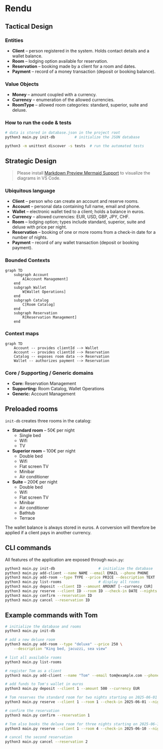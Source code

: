 # Rendu

## Tactical Design

### Entities

* **Client** – person registered in the system. Holds contact details and a wallet balance.
* **Room** – lodging option available for reservation.
* **Reservation** – booking made by a client for a room and dates.
* **Payment** – record of a money transaction (deposit or booking balance).

### Value Objects

* **Money** – amount coupled with a currency.
* **Currency** – enumeration of the allowed currencies.
* **RoomType** – allowed room categories: standard, superior, suite and deluxe.

### How to run the code & tests

```bash
# data is stored in database.json in the project root
python3 main.py init-db         # initialize the JSON database

python3 -m unittest discover -s tests  # run the automated tests
```

## Strategic Design

> Please install [Markdown Preview Mermaid Support](https://marketplace.visualstudio.com/items?itemName=bierner.markdown-mermaid) to visualize the diagrams in VS Code.

### Ubiquitous language

* **Client** – person who can create an account and reserve rooms.
* **Account** – personal data containing full name, email and phone.
* **Wallet** – electronic wallet tied to a client; holds a balance in euros.
* **Currency** – allowed currencies: EUR, USD, GBP, JPY, CHF.
* **Room** – lodging option; types include standard, superior, suite and deluxe with price per night.
* **Reservation** – booking of one or more rooms from a check-in date for a number of nights.
* **Payment** – record of any wallet transaction (deposit or booking payment).

### Bounded Contexts

```mermaid
graph TD
    subgraph Account
        A[Account Management]
    end
    subgraph Wallet
        W[Wallet Operations]
    end
    subgraph Catalog
        C[Room Catalog]
    end
    subgraph Reservation
        R[Reservation Management]
    end
```

### Context maps

```mermaid
graph TD
    Account -- provides clientId --> Wallet
    Account -- provides clientId --> Reservation
    Catalog -- exposes room data --> Reservation
    Wallet -- authorizes payment --> Reservation
```

### Core / Supporting / Generic domains

* **Core:** Reservation Management
* **Supporting:** Room Catalog, Wallet Operations
* **Generic:** Account Management

## Preloaded rooms

`init-db` creates three rooms in the catalog:

* **Standard room** – 50€ per night
  * Single bed
  * Wifi
  * TV
* **Superior room** – 100€ per night
  * Double bed
  * Wifi
  * Flat screen TV
  * Minibar
  * Air conditioner
* **Suite** – 200€ per night
  * Double bed
  * Wifi
  * Flat screen TV
  * Minibar
  * Air conditioner
  * Bathtub
  * Terrace

The wallet balance is always stored in euros. A conversion will therefore be applied if a client pays in another currency.

## CLI commands

All features of the application are exposed through `main.py`:

```bash
python3 main.py init-db                    # initialize the database
python3 main.py add-client --name NAME --email EMAIL --phone PHONE
python3 main.py add-room --type TYPE --price PRICE --description TEXT
python3 main.py list-rooms                 # display all rooms
python3 main.py deposit --client ID --amount AMOUNT [--currency CUR]
python3 main.py reserve --client ID --room ID --check-in DATE --nights N
python3 main.py confirm --reservation ID
python3 main.py cancel --reservation ID
```

## Example commands with Tom

```bash
# initialize the database and rooms
python3 main.py init-db

# add a new deluxe room
python3 main.py add-room --type "deluxe" --price 250 \
    --description "King bed, jacuzzi, sea view"

# list all available rooms
python3 main.py list-rooms

# register Tom as a client
python3 main.py add-client --name "Tom" --email tom@example.com --phone 0600000000

# add funds to Tom's wallet in euros
python3 main.py deposit --client 1 --amount 500 --currency EUR

# Tom reserves the standard room for two nights starting on 2025-06-01
python3 main.py reserve --client 1 --room 1 --check-in 2025-06-01 --nights 2

# confirm the reservation
python3 main.py confirm --reservation 1

# Tom also books the deluxe room for three nights starting on 2025-06-10
python3 main.py reserve --client 1 --room 4 --check-in 2025-06-10 --nights 3

# cancel the second reservation
python3 main.py cancel --reservation 2
```

